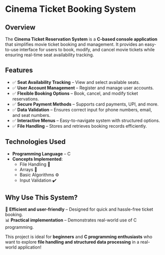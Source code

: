 # Cinema Ticket Booking System


## Overview  
The **Cinema Ticket Reservation System** is a **C-based console application** that simplifies movie ticket booking and management. It provides an easy-to-use interface for users to book, modify, and cancel movie tickets while ensuring real-time seat availability tracking.  

## Features  

- ✅ **Seat Availability Tracking** – View and select available seats.  
- ✅ **User Account Management** – Register and manage user accounts.  
- ✅ **Flexible Booking Options** – Book, cancel, and modify ticket reservations.  
- ✅ **Secure Payment Methods** – Supports card payments, UPI, and more.  
- ✅ **Data Validation** – Ensures correct input for phone numbers, email, and seat numbers.  
- ✅ **Interactive Menus** – Easy-to-navigate system with structured options.  
- ✅ **File Handling** – Stores and retrieves booking records efficiently.  

## Technologies Used  

- **Programming Language** – C  
- **Concepts Implemented**:  
  - File Handling 📂  
  - Arrays 🔢  
  - Basic Algorithms ⚙️  
  - Input Validation ✔️  

## Why Use This System?  

🚀 **Efficient and user-friendly** – Designed for quick and hassle-free ticket booking.   
📊 **Practical implementation** – Demonstrates real-world use of C programming.  

This project is ideal for **beginners** and **C programming enthusiasts** who want to explore **file handling and structured data processing** in a real-world application!  


